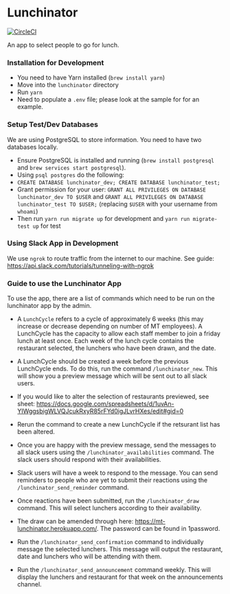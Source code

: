 # Lunchinator

[![CircleCI](https://circleci.com/gh/madetech/lunchinator.svg?style=svg)](https://circleci.com/gh/madetech/lunchinator)

An app to select people to go for lunch.

### Installation for Development

- You need to have Yarn installed (`brew install yarn`)
- Move into the `lunchinator` directory
- Run `yarn`
- Need to populate a `.env` file; please look at the sample for for an example.

### Setup Test/Dev Databases

We are using PostgreSQL to store information. You need to have two databases locally.

- Ensure PostgreSQL is installed and running (`brew install postgresql` and `brew services start postgresql`).
- Using `psql postgres` do the following:
- `CREATE DATABASE lunchinator_dev; CREATE DATABASE lunchinator_test;`
- Grant permission for your user: `GRANT ALL PRIVILEGES ON DATABASE lunchinator_dev TO $USER` and `GRANT ALL PRIVILEGES ON DATABASE lunchinator_test TO $USER;` (replacing `$USER` with your username from `whoami`)
- Then run `yarn run migrate up` for development and `yarn run migrate-test up` for test

### Using Slack App in Development

We use `ngrok` to route traffic from the internet to our machine. See guide: https://api.slack.com/tutorials/tunneling-with-ngrok

### Guide to use the Lunchinator App

To use the app, there are a list of commands which need to be run on the lunchinator app by the admin.

- A `LunchCycle` refers to a cycle of approximately 6 weeks (this may increase or decrease depending on number of MT employees). A LunchCycle has the capacity to allow each staff member to join a friday lunch at least once. Each week of the lunch cycle contains the restaurant selected, the lunchers who have been drawn, and the date.

- A LunchCycle should be created a week before the previous LunchCycle ends. To do this, run the command `/lunchinator_new`. This will show you a preview message which will be sent out to all slack users.

- If you would like to alter the selection of restaurants previewed, see sheet: https://docs.google.com/spreadsheets/d/1uvAn-YIWggsbigWLVQJcukRxyR85rFYd0igJLvrHXes/edit#gid=0

- Rerun the command to create a new LunchCycle if the retsurant list has been altered.

- Once you are happy with the preview message, send the messages to all slack users using the `/lunchinator_availabilities` command. The slack users should respond with their availabilities.

- Slack users will have a week to respond to the message. You can send reminders to people who are yet to submit their reactions using the `/lunchinator_send_reminder` command.

- Once reactions have been submitted, run the `/lunchinator_draw` command. This will select lunchers according to their availability.

- The draw can be amended through here: https://mt-lunchinator.herokuapp.com/. The password can be found in 1password.

- Run the `/lunchinator_send_confirmation` command to individually message the selected lunchers. This message will output the restaurant, date and lunchers who will be attending with them.

- Run the `/lunchinator_send_announcement` command weekly. This will display the lunchers and restaurant for that week on the announcements channel.
